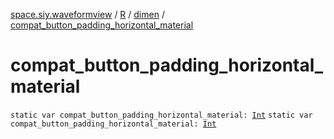 [space.siy.waveformview](../../index.md) / [R](../index.md) / [dimen](index.md) / [compat_button_padding_horizontal_material](./compat_button_padding_horizontal_material.md)

# compat_button_padding_horizontal_material

`static var compat_button_padding_horizontal_material: `[`Int`](https://kotlinlang.org/api/latest/jvm/stdlib/kotlin/-int/index.html)
`static var compat_button_padding_horizontal_material: `[`Int`](https://kotlinlang.org/api/latest/jvm/stdlib/kotlin/-int/index.html)
